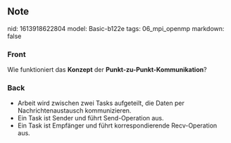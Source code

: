 ## Note
nid: 1613918622804
model: Basic-b122e
tags: 06_mpi_openmp
markdown: false

### Front
Wie funktioniert das <b>Konzept</b> der
<b>Punkt-zu-Punkt-Kommunikation</b>?

### Back
<div>
<div><ul>
<li>Arbeit wird zwischen zwei Tasks aufgeteilt, die Daten per Nachrichtenaustausch kommunizieren.</li>
<li>Ein Task ist Sender und führt Send-Operation aus.</li>
<li>Ein Task ist Empfänger und führt korrespondierende Recv-Operation aus.</li>
</ul>
</div></div>
